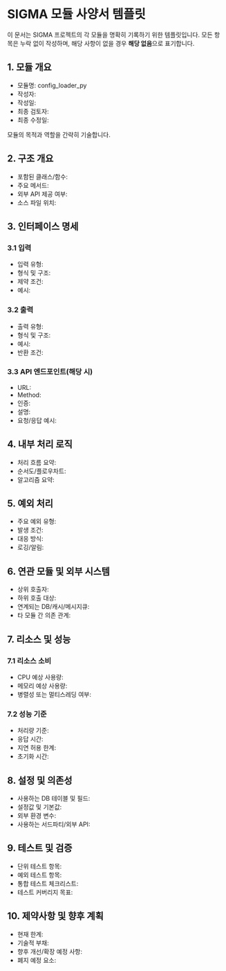 # SIGMA 모듈 사양서 템플릿

이 문서는 SIGMA 프로젝트의 각 모듈을 명확히 기록하기 위한 템플릿입니다. 모든 항목은 누락 없이 작성하며, 해당 사항이 없을 경우 **해당 없음**으로 표기합니다.

## 1. 모듈 개요
* 모듈명: config_loader_py
* 작성자:
* 작성일:
* 최종 검토자:
* 최종 수정일:

모듈의 목적과 역할을 간략히 기술합니다.

## 2. 구조 개요
* 포함된 클래스/함수:
* 주요 메서드:
* 외부 API 제공 여부:
* 소스 파일 위치:

## 3. 인터페이스 명세
### 3.1 입력
* 입력 유형:
* 형식 및 구조:
* 제약 조건:
* 예시:

### 3.2 출력
* 출력 유형:
* 형식 및 구조:
* 예시:
* 반환 조건:

### 3.3 API 엔드포인트(해당 시)
* URL:
* Method:
* 인증:
* 설명:
* 요청/응답 예시:

## 4. 내부 처리 로직
* 처리 흐름 요약:
* 순서도/플로우차트:
* 알고리즘 요약:

## 5. 예외 처리
* 주요 예외 유형:
* 발생 조건:
* 대응 방식:
* 로깅/알림:

## 6. 연관 모듈 및 외부 시스템
* 상위 호출자:
* 하위 호출 대상:
* 연계되는 DB/캐시/메시지큐:
* 타 모듈 간 의존 관계:

## 7. 리소스 및 성능
### 7.1 리소스 소비
* CPU 예상 사용량:
* 메모리 예상 사용량:
* 병렬성 또는 멀티스레딩 여부:

### 7.2 성능 기준
* 처리량 기준:
* 응답 시간:
* 지연 허용 한계:
* 초기화 시간:

## 8. 설정 및 의존성
* 사용하는 DB 테이블 및 필드:
* 설정값 및 기본값:
* 외부 환경 변수:
* 사용하는 서드파티/외부 API:

## 9. 테스트 및 검증
* 단위 테스트 항목:
* 예외 테스트 항목:
* 통합 테스트 체크리스트:
* 테스트 커버리지 목표:

## 10. 제약사항 및 향후 계획
* 현재 한계:
* 기술적 부채:
* 향후 개선/확장 예정 사항:
* 폐지 예정 요소:
